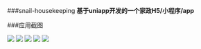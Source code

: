 ###snail-housekeeping
**基于uniapp开发的一个家政H5/小程序/app**
###应用截图

![](README_files/1.jpg)
![](README_files/2.jpg)
![](README_files/3.jpg)
![](README_files/4.jpg)
![](README_files/5.jpg)